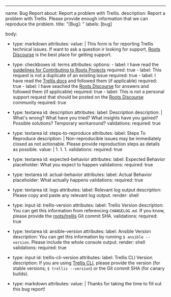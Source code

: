 ---
name: Bug Report
about: Report a problem with Trellis.
description: Report a problem with Trellis. Please provide enough information that we can reproduce the problem.
title: "[Bug]: "
labels: [bug]

body:
  - type: markdown
    attributes:
      value: |
        This form is for reporting Trellis technical issues.
        If want to ask a question ir looking for support, [Roots Discourse](https://discourse.roots.io/) is the best place for getting support.

  - type: checkboxes
    id: terms
    attributes:
      options:
        - label: I have read the [guidelines for Contributing to Roots Projects](https://github.com/roots/.github/blob/master/CONTRIBUTING.md)
          required: true
        - label: This request is not a duplicate of an existing issue
          required: true
        - label: I have read the [Trellis docs](https://roots.io/docs/trellis/) and followed them (if applicable)
          required: true
        - label: I have seached the [Roots Discourse](https://discourse.roots.io/) for answers and followed them (if applicable)
          required: true
        - label: This is not a personal support request that should be posted on the [Roots Discourse](https://discourse.roots.io/) community
          required: true

  - type: textarea
    id: description
    attributes:
      label: Description
      description: |
        What's wrong?
        What have you tried?
        What insights have you gained?
        Possible solutions?
        Temporary workaround?
    validations:
      required: true

  - type: textarea
    id: steps-to-reproduce
    attributes:
      label: Steps To Reproduce
      description: |
        Non-reproducible issues may be immediately closed as not actionable.
        Please provide reproduction steps as details as possible.
      value: |
        1.
        1.
        1.
    validations:
      required: true

  - type: textarea
    id: expected-behavior
    attributes:
      label: Expected Behavior
      placeholder: What you expect to happen
    validations:
      required: true

  - type: textarea
    id: actual-behavior
    attributes:
      label: Actual Behavior
      placeholder: What actually happens
    validations:
      required: true

  - type: textarea
    id: logs
    attributes:
      label: Relevant log output
      description: Please copy and paste any relevant log output.
      render: shell

  - type: input
    id: trellis-version
    attributes:
      label: Trellis Version
      description: You can get this information from referencing `CHANGELOG.md`. If you know, please provide the [roots/trellis](https://github.com/roots/trellis) Git commit SHA.
    validations:
      required: true

  - type: textarea
    id: ansible-version
    attributes:
      label: Ansible Version
      description: You can get this information by running `$ ansible --version`. Please include the whole console output.
      render: shell
    validations:
      required: true

  - type: input
    id: trellis-cli-version
    attributes:
      label: Trellis CLI Version
      description: If you are using [Trellis CLI](https://github.com/roots/trellis-cli), please provide the version (for stable versions; `$ trellis --version`) or the Git commit SHA (for canary builds).

  - type: markdown
    attributes:
      value: |
        Thanks for taking the time to fill out this bug report!
